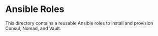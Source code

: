 # Ansible Roles

This directory contains a reusable Ansible roles to install and provision Consul, Nomad, and Vault.
